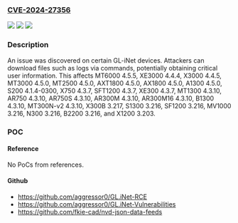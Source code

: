 ### [CVE-2024-27356](https://cve.mitre.org/cgi-bin/cvename.cgi?name=CVE-2024-27356)
![](https://img.shields.io/static/v1?label=Product&message=n%2Fa&color=blue)
![](https://img.shields.io/static/v1?label=Version&message=n%2Fa&color=blue)
![](https://img.shields.io/static/v1?label=Vulnerability&message=n%2Fa&color=brighgreen)

### Description

An issue was discovered on certain GL-iNet devices. Attackers can download files such as logs via commands, potentially obtaining critical user information. This affects MT6000 4.5.5, XE3000 4.4.4, X3000 4.4.5, MT3000 4.5.0, MT2500 4.5.0, AXT1800 4.5.0, AX1800 4.5.0, A1300 4.5.0, S200 4.1.4-0300, X750 4.3.7, SFT1200 4.3.7, XE300 4.3.7, MT1300 4.3.10, AR750 4.3.10, AR750S 4.3.10, AR300M 4.3.10, AR300M16 4.3.10, B1300 4.3.10, MT300N-v2 4.3.10, X300B 3.217, S1300 3.216, SF1200 3.216, MV1000 3.216, N300 3.216, B2200 3.216, and X1200 3.203.

### POC

#### Reference
No PoCs from references.

#### Github
- https://github.com/aggressor0/GL.iNet-RCE
- https://github.com/aggressor0/GL.iNet-Vulnerabilities
- https://github.com/fkie-cad/nvd-json-data-feeds

